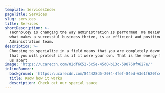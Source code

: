 ```yaml
---
template: ServicesIndex
pageTitle: Services
slug: services
title: Services
shortDescription: >-
  Technology is changing the way administration is performed. We believe that
  what makes a successful business thrive, is an efficient and positive
  Administration team. 
description: >-
  Choosing to specialise in a field means that you are completely devoted to it;
  that you will protect it as if it were your own. That is the energy that sets
  us apart.
image: 'https://ucarecdn.com/02df6652-5c5e-45d0-b13c-598760f9627e/'
inlineBanner:
  background: 'https://ucarecdn.com/844428d5-2084-4fef-84ed-63e1f620fcea/'
  title: Know how it works
  description: Check out our special sauce
---
```


